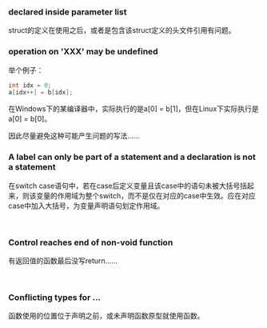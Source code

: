 ### declared inside parameter list

struct的定义在使用之后，或者是包含该struct定义的头文件引用有问题。
<br/>

### operation on 'XXX' may be undefined
 举个例子：
 ```cpp
int idx = 0;
a[idx++] = b[idx];
 ```
在Windows下的某编译器中，实际执行的是a[0] = b[1]，但在Linux下实际执行是a[0] = b[0]。

因此尽量避免这种可能产生问题的写法……
<br/>

### A label can only be part of a statement and a declaration is not a statement

在switch case语句中，若在case后定义变量且该case中的语句未被大括号括起来，则该变量的作用域为整个switch，而不是仅在对应的case中生效。应在对应case中加入大括号，为变量声明语句划定作用域。

<br/>

### Control reaches end of non-void function
有返回值的函数最后没写return……

<br/>

### Conflicting types for ...
函数使用的位置位于声明之前，或未声明函数原型就使用函数。

